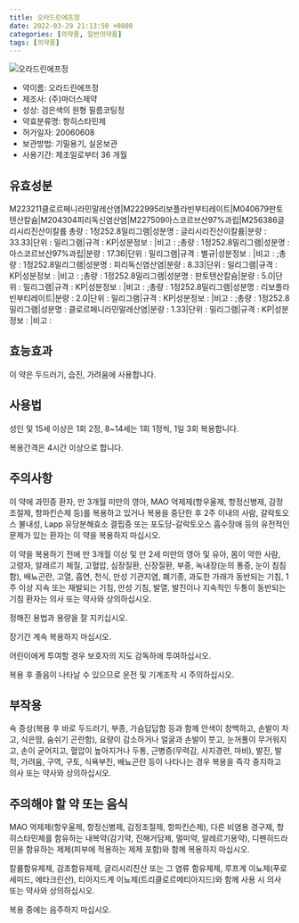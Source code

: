 ```yaml
---
title: 오라드린에프정
date: 2022-03-29 21:13:50 +0800
categories: [의약품, 일반의약품]
tags: [의약품]
---
```

![오라드린에프정](https://nedrug.mfds.go.kr/pbp/cmn/itemImageDownload/147428272769400098)

- 약이름: 오라드린에프정
- 제조사: (주)마더스제약
- 성상: 검은색의 원형 필름코팅정
- 약효분류명: 항히스타민제
- 허가일자: 20060608
- 보관방법: 기밀용기, 실온보관
- 사용기간: 제조일로부터 36 개월
## 유효성분
M223211클로르페니라민말레산염|M222995리보플라빈부티레이트|M040679판토텐산칼슘|M204304피리독신염산염|M227509아스코르브산97%과립|M256386글리시리진산이칼륨
총량 : 1정252.8밀리그램|성분명 : 글리시리진산이칼륨|분량 : 33.33|단위 : 밀리그램|규격 : KP|성분정보 : |비고 : ;총량 : 1정252.8밀리그램|성분명 : 아스코르브산97%과립|분량 : 17.36|단위 : 밀리그램|규격 : 별규|성분정보 : |비고 : ;총량 : 1정252.8밀리그램|성분명 : 피리독신염산염|분량 : 8.33|단위 : 밀리그램|규격 : KP|성분정보 : |비고 : ;총량 : 1정252.8밀리그램|성분명 : 판토텐산칼슘|분량 : 5.0|단위 : 밀리그램|규격 : KP|성분정보 : |비고 : ;총량 : 1정252.8밀리그램|성분명 : 리보플라빈부티레이트|분량 : 2.0|단위 : 밀리그램|규격 : KP|성분정보 : |비고 : ;총량 : 1정252.8밀리그램|성분명 : 클로르페니라민말레산염|분량 : 1.33|단위 : 밀리그램|규격 : KP|성분정보 : |비고 :
## 효능효과
이 약은 두드러기, 습진, 가려움에 사용합니다.

## 사용법
성인 및 15세 이상은 1회 2정, 8~14세는 1회 1정씩, 1일 3회 복용합니다.

복용간격은 4시간 이상으로 합니다.

## 주의사항
이 약에 과민증 환자, 만 3개월 미만의 영아, MAO 억제제(항우울제, 항정신병제, 감정조절제, 항파킨슨제 등)를 복용하고 있거나 복용을 중단한 후 2주 이내의 사람, 갈락토오스 불내성, Lapp 유당분해효소 결핍증 또는 포도당-갈락토오스 흡수장애 등의 유전적인 문제가 있는 환자는 이 약을 복용하지 마십시오.

이 약을 복용하기 전에 만 3개월 이상 및 만 2세 미만의 영아 및 유아, 몸이 약한 사람, 고령자, 알레르기 체질, 고혈압, 심장질환, 신장질환, 부종, 녹내장(눈의 통증, 눈이 침침함), 배뇨곤란, 고열, 흡연, 천식, 만성 기관지염, 폐기종, 과도한 가래가 동반되는 기침, 1주 이상 지속 또는 재발되는 기침, 만성 기침, 발열, 발진이나 지속적인 두통이 동반되는 기침 환자는 의사 또는 약사와 상의하십시오.

정해진 용법과 용량을 잘 지키십시오.

장기간 계속 복용하지 마십시오.

어린이에게 투여할 경우 보호자의 지도 감독하에 투여하십시오.

복용 후 졸음이 나타날 수 있으므로 운전 및 기계조작 시 주의하십시오.

## 부작용
쇽 증상(복용 후 바로 두드러기, 부종, 가슴답답함 등과 함께 안색이 창백하고, 손발이 차고, 식은땀, 숨쉬기 곤란함), 요량이 감소하거나 얼굴과 손발이 붓고, 눈꺼풀이 무거워지고, 손이 굳어지고, 혈압이 높아지거나 두통, 근병증(무력감, 사지경련, 마비), 발진, 발적, 가려움, 구역, 구토, 식욕부진, 배뇨곤란 등이 나타나는 경우 복용을 즉각 중지하고 의사 또는 약사와 상의하십시오.

## 주의해야 할 약 또는 음식
MAO 억제제(항우울제, 항정신병제, 감정조절제, 항파킨슨제), 다른 비염용 경구제, 항히스타민제를 함유하는 내복약(감기약, 진해거담제, 멀미약, 알레르기용약), 디펜히드라민을 함유하는 제제(피부에 적용하는 제제 포함)와 함께 복용하지 마십시오.

칼륨함유제제, 감초함유제제, 글리시리진산 또는 그 염류 함유제제, 루프계 이뇨제(푸로세미드, 에타크린산), 티아지드계 이뇨제(트리클로르메티아지드)와 함께 사용 시 의사 또는 약사와 상의하십시오.

복용 중에는 음주하지 마십시오.

